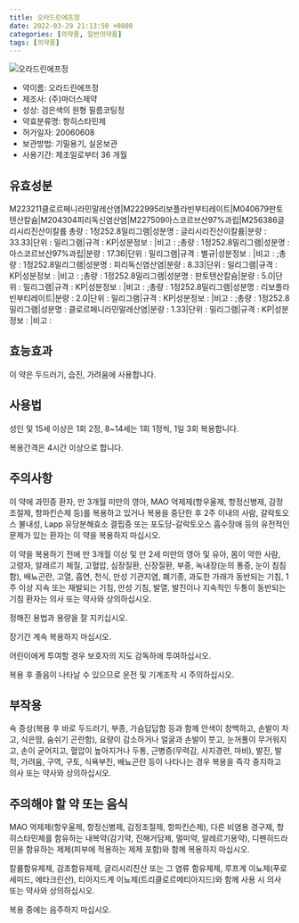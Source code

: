 ```yaml
---
title: 오라드린에프정
date: 2022-03-29 21:13:50 +0800
categories: [의약품, 일반의약품]
tags: [의약품]
---
```

![오라드린에프정](https://nedrug.mfds.go.kr/pbp/cmn/itemImageDownload/147428272769400098)

- 약이름: 오라드린에프정
- 제조사: (주)마더스제약
- 성상: 검은색의 원형 필름코팅정
- 약효분류명: 항히스타민제
- 허가일자: 20060608
- 보관방법: 기밀용기, 실온보관
- 사용기간: 제조일로부터 36 개월
## 유효성분
M223211클로르페니라민말레산염|M222995리보플라빈부티레이트|M040679판토텐산칼슘|M204304피리독신염산염|M227509아스코르브산97%과립|M256386글리시리진산이칼륨
총량 : 1정252.8밀리그램|성분명 : 글리시리진산이칼륨|분량 : 33.33|단위 : 밀리그램|규격 : KP|성분정보 : |비고 : ;총량 : 1정252.8밀리그램|성분명 : 아스코르브산97%과립|분량 : 17.36|단위 : 밀리그램|규격 : 별규|성분정보 : |비고 : ;총량 : 1정252.8밀리그램|성분명 : 피리독신염산염|분량 : 8.33|단위 : 밀리그램|규격 : KP|성분정보 : |비고 : ;총량 : 1정252.8밀리그램|성분명 : 판토텐산칼슘|분량 : 5.0|단위 : 밀리그램|규격 : KP|성분정보 : |비고 : ;총량 : 1정252.8밀리그램|성분명 : 리보플라빈부티레이트|분량 : 2.0|단위 : 밀리그램|규격 : KP|성분정보 : |비고 : ;총량 : 1정252.8밀리그램|성분명 : 클로르페니라민말레산염|분량 : 1.33|단위 : 밀리그램|규격 : KP|성분정보 : |비고 :
## 효능효과
이 약은 두드러기, 습진, 가려움에 사용합니다.

## 사용법
성인 및 15세 이상은 1회 2정, 8~14세는 1회 1정씩, 1일 3회 복용합니다.

복용간격은 4시간 이상으로 합니다.

## 주의사항
이 약에 과민증 환자, 만 3개월 미만의 영아, MAO 억제제(항우울제, 항정신병제, 감정조절제, 항파킨슨제 등)를 복용하고 있거나 복용을 중단한 후 2주 이내의 사람, 갈락토오스 불내성, Lapp 유당분해효소 결핍증 또는 포도당-갈락토오스 흡수장애 등의 유전적인 문제가 있는 환자는 이 약을 복용하지 마십시오.

이 약을 복용하기 전에 만 3개월 이상 및 만 2세 미만의 영아 및 유아, 몸이 약한 사람, 고령자, 알레르기 체질, 고혈압, 심장질환, 신장질환, 부종, 녹내장(눈의 통증, 눈이 침침함), 배뇨곤란, 고열, 흡연, 천식, 만성 기관지염, 폐기종, 과도한 가래가 동반되는 기침, 1주 이상 지속 또는 재발되는 기침, 만성 기침, 발열, 발진이나 지속적인 두통이 동반되는 기침 환자는 의사 또는 약사와 상의하십시오.

정해진 용법과 용량을 잘 지키십시오.

장기간 계속 복용하지 마십시오.

어린이에게 투여할 경우 보호자의 지도 감독하에 투여하십시오.

복용 후 졸음이 나타날 수 있으므로 운전 및 기계조작 시 주의하십시오.

## 부작용
쇽 증상(복용 후 바로 두드러기, 부종, 가슴답답함 등과 함께 안색이 창백하고, 손발이 차고, 식은땀, 숨쉬기 곤란함), 요량이 감소하거나 얼굴과 손발이 붓고, 눈꺼풀이 무거워지고, 손이 굳어지고, 혈압이 높아지거나 두통, 근병증(무력감, 사지경련, 마비), 발진, 발적, 가려움, 구역, 구토, 식욕부진, 배뇨곤란 등이 나타나는 경우 복용을 즉각 중지하고 의사 또는 약사와 상의하십시오.

## 주의해야 할 약 또는 음식
MAO 억제제(항우울제, 항정신병제, 감정조절제, 항파킨슨제), 다른 비염용 경구제, 항히스타민제를 함유하는 내복약(감기약, 진해거담제, 멀미약, 알레르기용약), 디펜히드라민을 함유하는 제제(피부에 적용하는 제제 포함)와 함께 복용하지 마십시오.

칼륨함유제제, 감초함유제제, 글리시리진산 또는 그 염류 함유제제, 루프계 이뇨제(푸로세미드, 에타크린산), 티아지드계 이뇨제(트리클로르메티아지드)와 함께 사용 시 의사 또는 약사와 상의하십시오.

복용 중에는 음주하지 마십시오.

